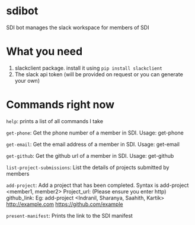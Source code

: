 # sdibot
SDI bot manages the slack workspace for members of SDI

# What you need
1. slackclient package.
  install it using `pip install slackclient`
2. The slack api token (will be provided on request or you can generate your own)

# Commands right now

`help`:    prints a list of all commands I take

`get-phone`:    Get the phone number of a member in SDI.
Usage: get-phone <name>

`get-email`:    Get the email address of a member in SDI.
Usage: get-email <name>

`get-github`:    Get the github url of a member in SDI.
Usage: get-github <name>

`list-project-submissions`:    List the details of projects submitted by members

`add-project`:    Add a project that has been completed. Syntax is
add-project <member1, member2>
Project_url: (Please ensure you enter http) <url>
github_link: <url> 
Eg: add-project <Indranil, Sharanya, Saahith, Kartik> http://example.com https://github.com/example

`present-manifest`:    Prints the link to the SDI manifest
